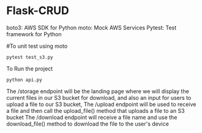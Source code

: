 # Flask-CRUD

boto3: AWS SDK for Python
moto: Mock AWS Services
Pytest: Test framework for Python


#To unit test using moto
```
pytest test_s3.py
```

To Run the project 
```
python api.py
```
The /storage endpoint will be the landing page where we will display the current files in our S3 bucket for download, and also an input for users to upload a file to our S3 bucket,
The /upload endpoint will be used to receive a file and then call the upload_file() method that uploads a file to an S3 bucket
The /download endpoint will receive a file name and use the download_file() method to download the file to the user's device
